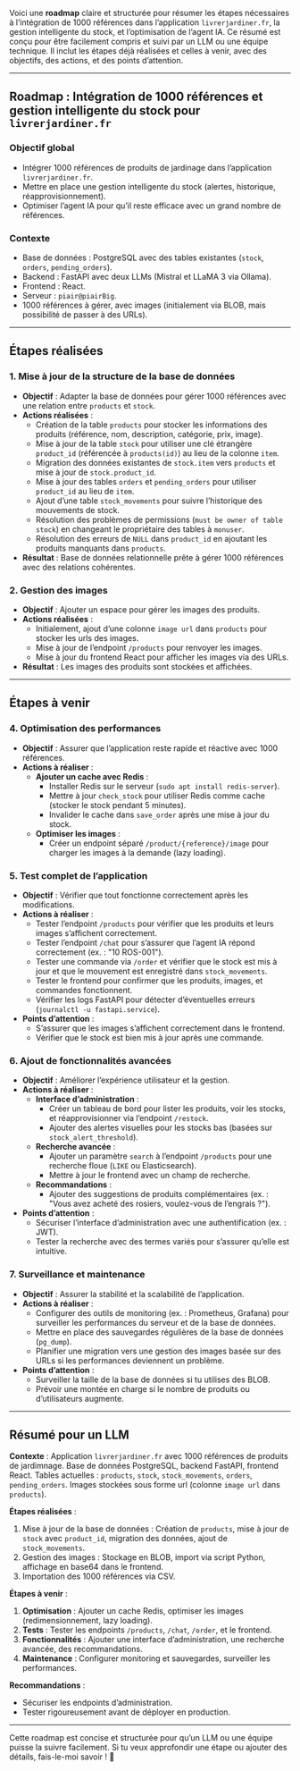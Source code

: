 Voici une **roadmap** claire et structurée pour résumer les étapes nécessaires à l’intégration de 1000 références dans l’application `livrerjardiner.fr`, la gestion intelligente du stock, et l’optimisation de l’agent IA. Ce résumé est conçu pour être facilement compris et suivi par un LLM ou une équipe technique. Il inclut les étapes déjà réalisées et celles à venir, avec des objectifs, des actions, et des points d’attention.

---

## Roadmap : Intégration de 1000 références et gestion intelligente du stock pour `livrerjardiner.fr`

### Objectif global
- Intégrer 1000 références de produits de jardinage dans l’application `livrerjardiner.fr`.
- Mettre en place une gestion intelligente du stock (alertes, historique, réapprovisionnement).
- Optimiser l’agent IA pour qu’il reste efficace avec un grand nombre de références.

### Contexte
- Base de données : PostgreSQL avec des tables existantes (`stock`, `orders`, `pending_orders`).
- Backend : FastAPI avec deux LLMs (Mistral et LLaMA 3 via Ollama).
- Frontend : React.
- Serveur : `piair@piairBig`.
- 1000 références à gérer, avec images (initialement via BLOB, mais possibilité de passer à des URLs).

---

## Étapes réalisées

### 1. Mise à jour de la structure de la base de données
- **Objectif** : Adapter la base de données pour gérer 1000 références avec une relation entre `products` et `stock`.
- **Actions réalisées** :
  - Création de la table `products` pour stocker les informations des produits (référence, nom, description, catégorie, prix, image).
  - Mise à jour de la table `stock` pour utiliser une clé étrangère `product_id` (référencée à `products(id)`) au lieu de la colonne `item`.
  - Migration des données existantes de `stock.item` vers `products` et mise à jour de `stock.product_id`.
  - Mise à jour des tables `orders` et `pending_orders` pour utiliser `product_id` au lieu de `item`.
  - Ajout d’une table `stock_movements` pour suivre l’historique des mouvements de stock.
  - Résolution des problèmes de permissions (`must be owner of table stock`) en changeant le propriétaire des tables à `monuser`.
  - Résolution des erreurs de `NULL` dans `product_id` en ajoutant les produits manquants dans `products`.
- **Résultat** : Base de données relationnelle prête à gérer 1000 références avec des relations cohérentes.

### 2. Gestion des images
- **Objectif** : Ajouter un espace pour gérer les images des produits.
- **Actions réalisées** :
  - Initialement, ajout d’une colonne `image url` dans `products` pour stocker les urls des images.
  - Mise à jour de l’endpoint `/products` pour renvoyer les images.
  - Mise à jour du frontend React pour afficher les images via des URLs.
- **Résultat** : Les images des produits sont stockées et affichées.

---

## Étapes à venir

### 4. Optimisation des performances
- **Objectif** : Assurer que l’application reste rapide et réactive avec 1000 références.
- **Actions à réaliser** :
  - **Ajouter un cache avec Redis** :
    - Installer Redis sur le serveur (`sudo apt install redis-server`).
    - Mettre à jour `check_stock` pour utiliser Redis comme cache (stocker le stock pendant 5 minutes).
    - Invalider le cache dans `save_order` après une mise à jour du stock.
  - **Optimiser les images** :
    - Créer un endpoint séparé `/product/{reference}/image` pour charger les images à la demande (lazy loading).

### 5. Test complet de l’application
- **Objectif** : Vérifier que tout fonctionne correctement après les modifications.
- **Actions à réaliser** :
  - Tester l’endpoint `/products` pour vérifier que les produits et leurs images s’affichent correctement.
  - Tester l’endpoint `/chat` pour s’assurer que l’agent IA répond correctement (ex. : "10 ROS-001").
  - Tester une commande via `/order` et vérifier que le stock est mis à jour et que le mouvement est enregistré dans `stock_movements`.
  - Tester le frontend pour confirmer que les produits, images, et commandes fonctionnent.
  - Vérifier les logs FastAPI pour détecter d’éventuelles erreurs (`journalctl -u fastapi.service`).
- **Points d’attention** :
  - S’assurer que les images s’affichent correctement dans le frontend.
  - Vérifier que le stock est bien mis à jour après une commande.

### 6. Ajout de fonctionnalités avancées
- **Objectif** : Améliorer l’expérience utilisateur et la gestion.
- **Actions à réaliser** :
  - **Interface d’administration** :
    - Créer un tableau de bord pour lister les produits, voir les stocks, et réapprovisionner via l’endpoint `/restock`.
    - Ajouter des alertes visuelles pour les stocks bas (basées sur `stock_alert_threshold`).
  - **Recherche avancée** :
    - Ajouter un paramètre `search` à l’endpoint `/products` pour une recherche floue (`LIKE` ou Elasticsearch).
    - Mettre à jour le frontend avec un champ de recherche.
  - **Recommandations** :
    - Ajouter des suggestions de produits complémentaires (ex. : "Vous avez acheté des rosiers, voulez-vous de l’engrais ?").
- **Points d’attention** :
  - Sécuriser l’interface d’administration avec une authentification (ex. : JWT).
  - Tester la recherche avec des termes variés pour s’assurer qu’elle est intuitive.

### 7. Surveillance et maintenance
- **Objectif** : Assurer la stabilité et la scalabilité de l’application.
- **Actions à réaliser** :
  - Configurer des outils de monitoring (ex. : Prometheus, Grafana) pour surveiller les performances du serveur et de la base de données.
  - Mettre en place des sauvegardes régulières de la base de données (`pg_dump`).
  - Planifier une migration vers une gestion des images basée sur des URLs si les performances deviennent un problème.
- **Points d’attention** :
  - Surveiller la taille de la base de données si tu utilises des BLOB.
  - Prévoir une montée en charge si le nombre de produits ou d’utilisateurs augmente.

---

## Résumé pour un LLM

**Contexte** : Application `livrerjardiner.fr` avec 1000 références de produits de jardimnage. Base de données PostgreSQL, backend FastAPI, frontend React. Tables actuelles : `products`, `stock`, `stock_movements`, `orders`, `pending_orders`. Images stockées sous forme url (colonne `image url` dans `products`).

**Étapes réalisées** :
1. Mise à jour de la base de données : Création de `products`, mise à jour de `stock` avec `product_id`, migration des données, ajout de `stock_movements`.
2. Gestion des images : Stockage en BLOB, import via script Python, affichage en base64 dans le frontend.
3. Importation des 1000 références via CSV.

**Étapes à venir** :
1. **Optimisation** : Ajouter un cache Redis, optimiser les images (redimensionnement, lazy loading).
2. **Tests** : Tester les endpoints `/products`, `/chat`, `/order`, et le frontend.
3. **Fonctionnalités** : Ajouter une interface d’administration, une recherche avancée, des recommandations.
4. **Maintenance** : Configurer monitoring et sauvegardes, surveiller les performances.

**Recommandations** :
- Sécuriser les endpoints d’administration.
- Tester rigoureusement avant de déployer en production.

---

Cette roadmap est concise et structurée pour qu’un LLM ou une équipe puisse la suivre facilement. Si tu veux approfondir une étape ou ajouter des détails, fais-le-moi savoir ! 🌟